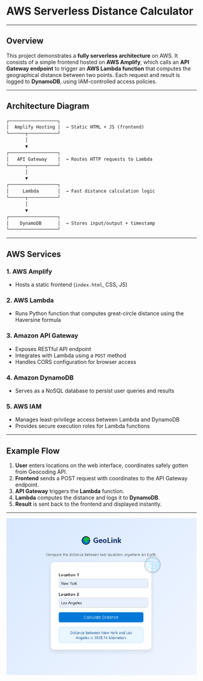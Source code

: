 # AWS Serverless Distance Calculator

---

## Overview

This project demonstrates a **fully serverless architecture** on AWS.
It consists of a simple frontend hosted on **AWS Amplify**, which calls an **API Gateway endpoint** to trigger an **AWS Lambda function** that computes the geographical distance between two points.
Each request and result is logged to **DynamoDB**, using IAM-controlled access policies.

---

## Architecture Diagram

``` markdown
┌──────────────────┐
│  Amplify Hosting │  → Static HTML + JS (frontend)
└──────┬───────────┘
       │
       ▼
┌──────────────────┐
│   API Gateway    │  → Routes HTTP requests to Lambda
└──────┬───────────┘
       │
       ▼
┌──────────────────┐
│     Lambda       │  → Fast distance calculation logic
└──────┬───────────┘
       │
       ▼
┌──────────────────┐
│    DynamoDB      │  → Stores input/output + timestamp
└──────────────────┘
```

---

## AWS Services

### **1. AWS Amplify**

* Hosts a static frontend (`index.html`, CSS, JS)

### **2. AWS Lambda**

* Runs Python function that computes great-circle distance using the Haversine formula

### **3. Amazon API Gateway**

* Exposes RESTful API endpoint
* Integrates with Lambda using a `POST` method
* Handles CORS configuration for browser access

### **4. Amazon DynamoDB**

* Serves as a NoSQL database to persist user queries and results

### **5. AWS IAM**

* Manages least-privilege access between Lambda and DynamoDB
* Provides secure execution roles for Lambda functions

---

## Example Flow

1. **User** enters locations on the web interface, coordinates safely gotten from Geocoding API.
2. **Frontend** sends a POST request with coordinates to the API Gateway endpoint.
3. **API Gateway** triggers the **Lambda** function.
4. **Lambda** computes the distance and logs it to **DynamoDB**.
5. **Result** is sent back to the frontend and displayed instantly.

---

![GeoLink UI](/assets/geolink.png "Geolink UI")
